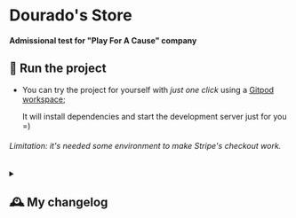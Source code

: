 # Dourado's Store
#### Admissional test for "Play For A Cause" company

## 🚀 Run the project

- You can try the project for yourself with _just one click_ using a [Gitpod workspace](https://gitpod.io/#/github.com/pmattheew/dourados-store); 
  
  It will install dependencies and start the development server just for you =)
  
###### Limitation: it's needed some environment to make Stripe's checkout work.

<details>
<summary><h2> 🕰 My changelog</h2></summary>

I've never done a ReactJS project before, even more using NextJS. So, I'll focus on doing what I already know delivering the needs one-by-one till I get a satisfatory result. 

Project intended to be shipped until Monday (27/03/23), let's see what I can do in so little time.

---

Today its Friday and I've completed the main FE part today and now I'm going to focus on the BE with the NestJS app. I'm happy with the already achieved result, in such little time I could create a beautiful app entirely from my mind in a stack that I'm not comfortable with and even implementing an API that I've never used before, that is Stripe's one.

I think that will be easier since I've already done [another robust API](https://github.com/pmattheew/forfaitbank-api) with authentication, CRUD operations and tests using NestJS for a side project, that initially was an admissional test as well.

</details>
